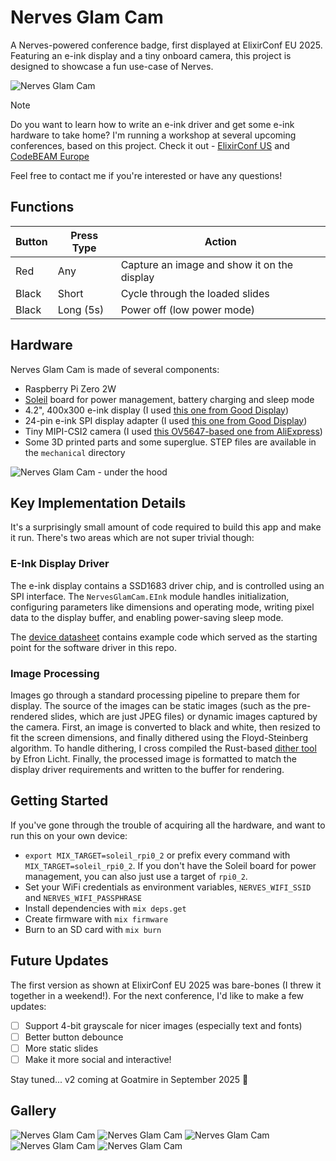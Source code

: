 # Nerves Glam Cam

A Nerves-powered conference badge, first displayed at ElixirConf EU 2025.
Featuring an e-ink display and a tiny onboard camera, this project is designed
to showcase a fun use-case of Nerves.

![Nerves Glam Cam](/docs/IMG_3061.jpg)

> [!NOTE]
> Do you want to learn how to write an e-ink driver and get some e-ink hardware
> to take home? I'm running a workshop at several upcoming conferences, based on
> this project. Check it out -
> [ElixirConf US](https://elixirconf.com/trainings/dip-your-toes-into-hardware-with-nerves/)
> and
> [CodeBEAM Europe](https://codebeameurope.com/trainings/dip-your-toes-into-hardware-with-nerves/)
>
> Feel free to contact me if you're interested or have any questions!

## Functions

| Button | Press Type | Action                                      |
| ------ | ---------- | ------------------------------------------- |
| Red    | Any        | Capture an image and show it on the display |
| Black  | Short      | Cycle through the loaded slides             |
| Black  | Long (5s)  | Power off (low power mode)                  |

## Hardware

Nerves Glam Cam is made of several components:

- Raspberry Pi Zero 2W
- [Soleil](https://protolux.io/projects/soleil) board for power management,
  battery charging and sleep mode
- 4.2", 400x300 e-ink display (I used
  [this one from Good Display](https://www.good-display.com/product/386.html))
- 24-pin e-ink SPI display adapter (I used
  [this one from Good Display](https://www.good-display.com/product/516.html))
- Tiny MIPI-CSI2 camera (I used
  [this OV5647-based one from AliExpress](https://www.aliexpress.com/item/32782501654.html))
- Some 3D printed parts and some superglue. STEP files are available in the
  `mechanical` directory

![Nerves Glam Cam - under the hood](/docs/IMG_3040.jpg)

## Key Implementation Details

It's a surprisingly small amount of code required to build this app and make it
run. There's two areas which are not super trivial though:

### E-Ink Display Driver

The e-ink display contains a SSD1683 driver chip, and is controlled using an SPI
interface. The `NervesGlamCam.EInk` module handles initialization, configuring
parameters like dimensions and operating mode, writing pixel data to the display
buffer, and enabling power-saving sleep mode.

The
[device datasheet](https://v4.cecdn.yun300.cn/100001_1909185148/GDEY042T81.pdf)
contains example code which served as the starting point for the software driver
in this repo.

### Image Processing

Images go through a standard processing pipeline to prepare them for display.
The source of the images can be static images (such as the pre-rendered slides,
which are just JPEG files) or dynamic images captured by the camera. First, an
image is converted to black and white, then resized to fit the screen
dimensions, and finally dithered using the Floyd-Steinberg algorithm. To handle
dithering, I cross compiled the Rust-based
[dither tool](https://crates.io/crates/dither) by Efron Licht. Finally, the
processed image is formatted to match the display driver requirements and
written to the buffer for rendering.

## Getting Started

If you've gone through the trouble of acquiring all the hardware, and want to
run this on your own device:

- `export MIX_TARGET=soleil_rpi0_2` or prefix every command with
  `MIX_TARGET=soleil_rpi0_2`. If you don't have the Soleil board for power
  management, you can also just use a target of `rpi0_2`.
- Set your WiFi credentials as environment variables, `NERVES_WIFI_SSID` and
  `NERVES_WIFI_PASSPHRASE`
- Install dependencies with `mix deps.get`
- Create firmware with `mix firmware`
- Burn to an SD card with `mix burn`

## Future Updates

The first version as shown at ElixirConf EU 2025 was bare-bones (I threw it
together in a weekend!). For the next conference, I'd like to make a few
updates:

- [ ] Support 4-bit grayscale for nicer images (especially text and fonts)
- [ ] Better button debounce
- [ ] More static slides
- [ ] Make it more social and interactive!

Stay tuned... v2 coming at Goatmire in September 2025 :eyes:

## Gallery

![Nerves Glam Cam](/docs/IMG_3076.jpg) ![Nerves Glam Cam](/docs/IMG_3113.jpg)
![Nerves Glam Cam](/docs/IMG_3123.jpg) ![Nerves Glam Cam](/docs/IMG_3126.jpg)
![Nerves Glam Cam](/docs/IMG_3128.jpg)
